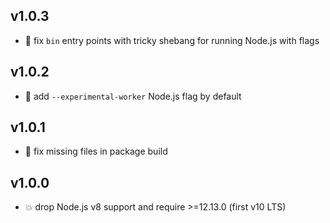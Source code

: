 ## v1.0.3

* 🐞 fix `bin` entry points with tricky shebang for running Node.js with flags

## v1.0.2

* 🐞 add `--experimental-worker` Node.js flag by default

## v1.0.1

* 🐞 fix missing files in package build

## v1.0.0

* 💥 drop Node.js v8 support and require >=12.13.0 (first v10 LTS)
